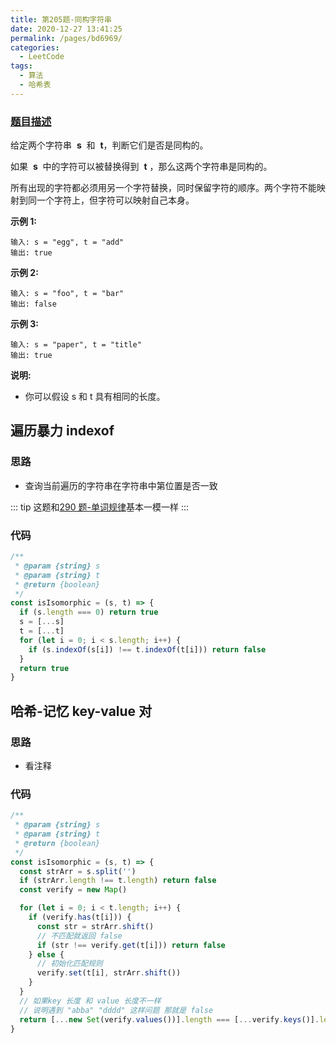 ```yaml
---
title: 第205题-同构字符串
date: 2020-12-27 13:41:25
permalink: /pages/bd6969/
categories:
  - LeetCode
tags:
  - 算法
  - 哈希表
---
```


### [题目描述](https://leetcode-cn.com/problems/isomorphic-strings/solution/)

给定两个字符串  **s**  和  **t**，判断它们是否是同构的。

如果  **s**  中的字符可以被替换得到  **t** ，那么这两个字符串是同构的。

所有出现的字符都必须用另一个字符替换，同时保留字符的顺序。两个字符不能映射到同一个字符上，但字符可以映射自己本身。

**示例 1:**

```
输入: s = "egg", t = "add"
输出: true
```

<!-- more -->

**示例 2:**

```
输入: s = "foo", t = "bar"
输出: false
```

**示例 3:**

```
输入: s = "paper", t = "title"
输出: true
```

**说明:**

- 你可以假设 s 和 t 具有相同的长度。

## 遍历暴力 indexof

### 思路

- 查询当前遍历的字符串在字符串中第位置是否一致

::: tip
这题和[290 题-单词规律](https://xiaojun996.top/pages/047cc5/)基本一模一样
:::

### 代码

```JavaScript
/**
 * @param {string} s
 * @param {string} t
 * @return {boolean}
 */
const isIsomorphic = (s, t) => {
  if (s.length === 0) return true
  s = [...s]
  t = [...t]
  for (let i = 0; i < s.length; i++) {
    if (s.indexOf(s[i]) !== t.indexOf(t[i])) return false
  }
  return true
}
```

## 哈希-记忆 key-value 对

### 思路

- 看注释

### 代码

```JavaScript
/**
 * @param {string} s
 * @param {string} t
 * @return {boolean}
 */
const isIsomorphic = (s, t) => {
  const strArr = s.split('')
  if (strArr.length !== t.length) return false
  const verify = new Map()

  for (let i = 0; i < t.length; i++) {
    if (verify.has(t[i])) {
      const str = strArr.shift()
      // 不匹配就返回 false
      if (str !== verify.get(t[i])) return false
    } else {
      // 初始化匹配规则
      verify.set(t[i], strArr.shift())
    }
  }
  // 如果key 长度 和 value 长度不一样
  // 说明遇到 "abba" "dddd" 这样问题 那就是 false
  return [...new Set(verify.values())].length === [...verify.keys()].length
}
```
